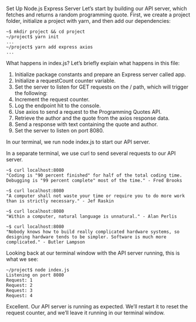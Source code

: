 Set Up Node.js Express Server
Let’s start by building our API server, which fetches and returns a random programming quote. First, we create a project folder, initialize a project with yarn, and then add our dependencies:
```
~$ mkdir project && cd project
~/project$ yarn init
...
~/project$ yarn add express axios
...
```

What happens in index.js?
Let’s briefly explain what happens in this file:

1. Initialize package constants and prepare an Express server called app.
2. Initialize a requestCount counter variable.
3. Set the server to listen for GET requests on the / path, which will trigger the following:
4. Increment the request counter.
5. Log the endpoint hit to the console.
6. Use axios to send a request to the Programming Quotes API.
7. Retrieve the author and the quote from the axios response data.
8. Send a response with text containing the quote and author.
9. Set the server to listen on port 8080.

In our terminal, we run node index.js to start our API server.

In a separate terminal, we use curl to send several requests to our API server.
```
~$ curl localhost:8080
"Coding is "90 percent finished" for half of the total coding time. Debugging is "99 percent complete" most of the time." - Fred Brooks

~$ curl localhost:8080
"A computer shall not waste your time or require you to do more work than is strictly necessary." - Jef Raskin

~$ curl localhost:8080
"Within a computer, natural language is unnatural." - Alan Perlis

~$ curl localhost:8080
"Nobody knows how to build really complicated hardware systems, so designing hardware tends to be simpler. Software is much more complicated." - Butler Lampson
```

Looking back at our terminal window with the API server running, this is what we see:
```
~/project$ node index.js 
Listening on port 8080
Request: 1
Request: 2
Request: 3
Request: 4
```

Excellent. Our API server is running as expected. We’ll restart it to reset the request counter, and we’ll leave it running in our terminal window.
